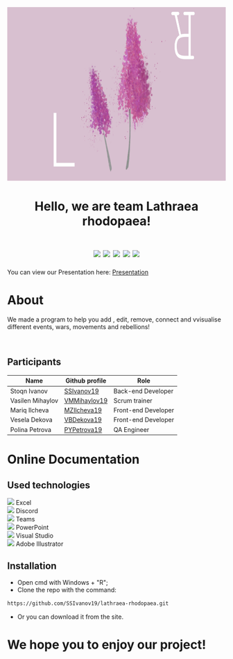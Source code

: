 <div align = "center">
<img src= "img/logoForREADME.jpg" width="800" height="400">

</div>

<div align = "center">
 <h1>Hello, we are team Lathraea rhodopaea!<h1>

 <div align = "center">
   <img src = "https://img.shields.io/github/languages/count/SSIvanov19/lathraea-rhodopaea?style=for-the-badge">
   <img src = "https://img.shields.io/github/contributors/SSIvanov19/lathraea-rhodopaea?style=for-the-badge">
   <img src = "https://img.shields.io/github/repo-size/SSIvanov19/lathraea-rhodopaea?style=for-the-badge">
   <img src = "https://img.shields.io/github/last-commit/SSIvanov19/lathraea-rhodopaea?style=for-the-badge">
   <img src = "https://img.shields.io/github/languages/top/SSIvanov19/lathraea-rhodopaea?style=for-the-badge">
 </div>
</div>

You can view our Presentation here: [Presentation](https://codingburgas-my.sharepoint.com/:p:/g/personal/vmmihaylov19_codingburgas_bg/EXXSPE_PIS1KuVWciFPpxUgBndSAjtLEEcKtulO2y2bIng?e=tjojwV)
<br>

# About
  We made a program to help you add , edit, remove, connect and vvisualise different events, wars, movements and rebellions!

<br>

## Participants <a name = "participants"></a>

Name   | Github profile| Role
-------|---------------|------
Stoqn Ivanov | <a href = "https://github.com/SSIvanov19"> SSIvanov19</a> | Back-end Developer
Vasilen Mihaylov | <a href = "https://github.com/VMMihaylov19/vmmihaylov19"> VMMihaylov19</a> | Scrum trainer
Mariq Ilcheva | <a href = "https://github.com/MZIlcheva19/mzilcheva19"> MZIlcheva19</a> | Front-end Developer
Vesela Dekova | <a href = "https://github.com/VBDekova19/vbdekova19"> VBDekova19</a> | Front-end Developer
Polina Petrova | <a href = "https://github.com/PYPetrova19/pypetrova19"> PYPetrova19</a> | QA Engineer

# Online Documentation
 

##  Used technologies <a name = "used-technologies"></a>

 

<img src = "https://upload.wikimedia.org/wikipedia/commons/thumb/3/34/Microsoft_Office_Excel_%282019%E2%80%93present%29.svg/2203px-Microsoft_Office_Excel_%282019%E2%80%93present%29.svg.png" width= "23"> Excel <br>
<img src = "https://www.freepnglogos.com/uploads/discord-logo-png/concours-discord-cartes-voeux-fortnite-france-6.png" width = "25"> Discord <br>
<img src = "https://heliocentrix.co.uk/wp-content/uploads/2020/04/microsoft-teams-logo-png_480-480.png" width = "25"> Teams <br>
<img src = "https://upload.wikimedia.org/wikipedia/commons/3/3b/Microsoft_PowerPoint_Logo.png" width ="25"> PowerPoint <br> 
<img src = "https://upload.wikimedia.org/wikipedia/commons/thumb/5/59/Visual_Studio_Icon_2019.svg/1200px-Visual_Studio_Icon_2019.svg.png"  width = "20"> Visual Studio  <br>
<img src = "https://upload.wikimedia.org/wikipedia/commons/thumb/f/fb/Adobe_Illustrator_CC_icon.svg/1051px-Adobe_Illustrator_CC_icon.svg.png" width = "25"> Adobe Illustrator  

 

##  Installation
<a name = "installation"></a>


 

 - Open cmd with Windows + "R"; <br>
 - Clone the repo with the command: <br>
```bash
https://github.com/SSIvanov19/lathraea-rhodopaea.git
```
 
- Or you can download it from the site.

# We hope you to enjoy our project!
